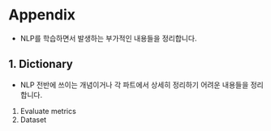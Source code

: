 # Appendix
* NLP를 학습하면서 발생하는 부가적인 내용들을 정리합니다.
## 1. Dictionary
* NLP 전반에 쓰이는 개념이거나 각 파트에서 상세히 정리하기 어려운 내용들을 정리합니다.
1. Evaluate metrics
2. Dataset